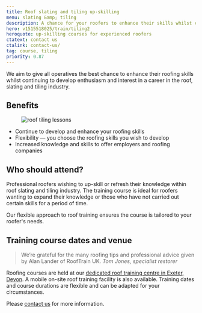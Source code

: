 ```yaml
---
title: Roof slating and tiling up-skilling
menu: slating &amp; tiling
description: A chance for your roofers to enhance their skills whilst continuing to develop enthusiasm and interest in a roofing career in the slating and tiling industry.
hero: v1515518025/train/tiling2
heroquote: up-skilling courses for experienced roofers
ctatext: contact us
ctalink: contact-us/
tag: course, tiling
priority: 0.87
---
```


We aim to give all operatives the best chance to enhance their roofing skills whilst continuing to develop enthusiasm and interest in a career in the roof, slating and tiling industry.

## Benefits

<figure data-href="[imagecdn]f_auto/v1515518025/train/tiling1" class="progressive replace inline alt">
  <img src="[imagecdn]f_auto,c_scale,w_50/v1515518025/train/tiling1" alt="roof tiling lessons" class="preview" />
</figure>

* Continue to develop and enhance your roofing skills
* Flexibility — you choose the roofing skills you wish to develop
* Increased knowledge and skills to offer employers and roofing companies


## Who should attend?

Professional roofers wishing to up-skill or refresh their knowledge within roof slating and tiling industry. The training course is ideal for roofers wanting to expand their knowledge or those who have not carried out certain skills for a period of time.

Our flexible approach to roof training ensures the course is tailored to your roofer's needs.


## Training course dates and venue

> We’re grateful for the many roofing tips and professional advice given by Alan Lander of RoofTrain UK.
<cite>Tom Jones, specialist restorer</cite>

Roofing courses are held at our [dedicated roof training centre in Exeter, Devon]([root]about-us/roof-training-centre/). A mobile on-site roof training facility is also available. Training dates and course durations are flexible and can be adapted for your circumstances.

Please [contact us]([root]contact-us/) for more information.
